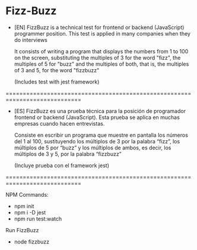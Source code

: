 # Fizz-Buzz

 - [EN] FizzBuzz is a technical test for frontend or backend (JavaScript) programmer position. This test is applied in many companies when they do interviews

   It consists of writing a program that displays the numbers from 1 to 100 on the screen, substituting the multiples of 3 for the word "fizz", the multiples of 5 for "buzz" and the multiples of both, that is, the multiples of 3 and 5, for the word "fizzbuzz"

   (Includes test with jest framework)

============================================================================

 - [ES] FizzBuzz es una prueba técnica para la posición de programador frontend or backend (JavaScript). Esta prueba se aplica en muchas    empresas cuando hacen entrevistas.

   Consiste en escribir un programa que muestre en pantalla los números del 1 al 100, sustituyendo los múltiplos de 3 por la palabra “fizz”, los múltiplos de 5 por “buzz” y los múltiplos de ambos, es decir, los múltiplos de 3 y 5, por la palabra “fizzbuzz”

   (Incluye prueba con el framework jest)

============================================================================

NPM Commands:
- npm init
- npm i -D jest
- npm run test:watch

Run FizzBuzz

- node fizzbuzz
